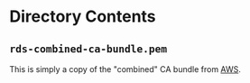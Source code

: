 # Directory Contents

## `rds-combined-ca-bundle.pem`
This is simply a copy of the "combined" CA bundle from
[AWS](https://docs.aws.amazon.com/AmazonRDS/latest/UserGuide/UsingWithRDS.SSL.html).
